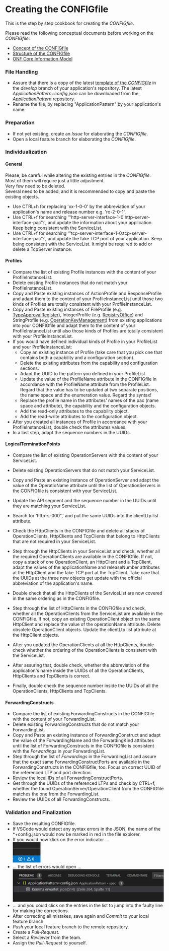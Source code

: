 # Creating the CONFIGfile

This is the step by step cookbook for creating the _CONFIGfile_.

Please read the following conceptual documents before working on the _CONFIGfile_:  
- [Concept of the CONFIGfile](../../ElementsApplicationPattern/Functions/ConceptOfConfigFile/ConceptOfConfigFile.md)  
- [Structure of the CONFIGfile](../../ElementsApplicationPattern/Functions/StructureOfConfigFile/StructureOfConfigFile.md)  
- [ONF Core Information Model](../../ElementsApplicationPattern/InformationModel/Overview/Overview.md)  


### File Handling  

- Assure that there is a copy of the latest [template of the _CONFIGfile_](../../../spec/ApplicationPattern%2Bconfig.json) in the _develop_ branch of your application's repository. The latest _ApplicationPattern+config.json_ can be downloaded from the [_ApplicationPattern_ repository](https://github.com/openBackhaul/ApplicationPattern/tree/develop).  
- Rename the file, by replacing "ApplicationPattern" by your application's name.  


### Preparation  

- If not yet existing, create an _Issue_ for elaborating the _CONFIGfile_.  
- Open a local feature branch for elaborating the _CONFIGfile_.  


### Individualization  

#### General

Please, be careful while altering the existing entries in the _CONFIGfile_.  
Most of them will require just a little adjustment.  
Very few need to be deleted.  
Several need to be added, and it is recommended to copy and paste the existing objects.

- Use CTRL+h for replacing 'xx-1-0-0' by the abbreviation of your application's name and release number e.g. 'ro-2-0-1'.  
- Use CTRL+f for searching '"http-server-interface-1-0:http-server-interface-pac":', and update the information about your application. Keep being consistent with the ServiceList.  
- Use CTRL+f for searching '"tcp-server-interface-1-0:tcp-server-interface-pac":', and update the fake TCP port of your application. Keep being consistent with the ServiceList. It might be required to add or delete a TcpServer instance.  

#### Profiles

- Compare the list of existing Profile instances with the content of your ProfileInstanceList.  
- Delete existing Profile instances that do not match your ProfileInstanceList.  
- Copy and Paste existing instances of ActionProfile and ResponseProfile and adapt them to the content of your ProfileInstanceList until those two kinds of Profiles are totally consistent with your ProfileInstanceList.  
- Copy and Paste existing instances of FileProfile (e.g. [TypeApprovalRegister](https://github.com/openBackhaul/TypeApprovalRegister/blob/develop/spec/TypeApprovalRegister+config.json)), IntegerProfile (e.g. [RegistryOffice](https://github.com/openBackhaul/RegistryOffice/blob/develop/spec/RegistryOffice+config.json)) and StringProfile (e.g. [OperationKeyManagement](https://github.com/openBackhaul/OperationKeyManagement/blob/develop/spec/OperationKeyManagement+config.json)) from existing applications into your CONFIGfile and adapt them to the content of your ProfileInstanceList until also those kinds of Profiles are totally consistent with your ProfileInstanceList.  
- If you would have defined individual kinds of Profile in your ProfileList and your ProfileInstanceList:  
  - Copy an existing instance of Profile (take care that you pick one that contains both a capability and a configuration section).  
  - Delete the existing attributes from the capability and configuration sections.  
  - Adapt the UUID to the pattern you defined in your ProfileList.  
  - Update the value of the ProfileName attribute in the CONFIGfile in accordance with the ProfileName attribute from the ProfileList. Regard that the value has to be updated at two separate positions, the name space and the enumeration value. Regard the syntax!  
  - Replace the profile name in the attributes' names of the pac (name space and attribute), the capability and the configuration objects.  
  - Add the read-only attributes to the capability object.  
  - Add the read-write attributes to the configuration object.  
- After you created all instances of Profile in accordance with your ProfileInstanceList, double check the attributes values.  
- In a last step, adapt the sequence numbers in the UUIDs.  

#### LogicalTerminationPoints  

- Compare the list of existing OperationServers with the content of your ServiceList.  
- Delete existing OperationServers that do not match your ServiceList.  
- Copy and Paste an existing instance of OperationServer and adapt the value of the OperatioName attribute until the list of OperationServers in the CONFIGfile is consistent with your ServiceList.  
- Update the API segment and the sequence number in the UUIDs until they are matching your ServiceList.  
- Search for 'http-s-000",' and put the same UUIDs into the clientLtp list attribute.  

- Check the HttpClients in the CONFIGfile and delete all stacks of OperationClients, HttpClients and TcpClients that belong to HttpClients that are not required in your ServiceList.  
- Step through the HttpClients in your ServiceList and check, whether all the required OperationClients are available in the CONFIGfile. If not, copy a stack of one OperationClient, an HttpClient and a TcpClient, adapt the values of the applicationName and releaseNumber attributes at the HttpClient and the fake TCP port at the TcpClient. Take care that the UUIDs at the three new objects get update with the official abbreviation of the application's name.  
- Double check that all the HttpClients of the ServiceList are now covered in the same ordering as in the CONFIGfile.  
- Step through the list of HttpClients in the CONFIGfile and check, whether all the OperationClients from the ServiceList are available in the CONFIGfile. If not, copy an existing OperationClient object on the same HttpClient and replace the value of the operationName attribute. Delete obsolete OperationClient objects. Update the clientLtp list attribute at the HttpClient objects.  
- After you updated the OperationClients at all the HttpClients, double check whether the ordering of the OperationClients is consistent with the ServiceList.  
- After assuring that, double check, whether the abbreviation of the application's name inside the UUIDs of all the OperationClients, HttpClients and TcpClients is correct.  
- Finally, double check the sequence number inside the UUIDs of all the OperationClients, HttpClients and TcpClients.  
 
#### ForwardingConstructs  

- Compare the list of existing ForwardingConstructs in the CONFIGfile with the content of your ForwardingList.  
- Delete existing ForwardingConstructs that do not match your ForwardingList.  
- Copy and Paste an existing instance of ForwardingConstruct and adapt the value of the ForwardingName and the ForwardingKind attributes until the list of ForwardingConstructs in the CONFIGfile is consistent with the _Forwardings_ in your ForwardingList.  
- Step through the list of _Forwardings_ in the ForwardingList and assure that the exact same ForwardingConstructPorts are available in the ForwardingConstructs in the CONFIGfile, too. Focus on correct UUID of the referenced LTP and port direction.  
- Review the local IDs of all ForwardingConstructPorts.  
- Get through the UUIDs of the referenced LTPs and check by CTRL+f, whether the found OperationServer/OperationClient from the CONFIGfile matches the one from the ForwardingList.  
- Review the UUIDs of all ForwardingConstructs.  


### Validation and Finalization  

- Save the resulting CONFIGfile.  
- If VSCode would detect any syntax errors in the JSON, the name of the \*+config.json would now be marked in red in the file explorer.  
- If you would now klick on the error indicator ...  
  ![Error Indicator](./pictures/Error%20indicator.png)  
- ... the list of errors would open ...  
  ![Error List](./pictures/Error%20description.png)  
- ... and you could click on the entries in the list to jump into the faulty line for making the corrections.  
- After correcting all mistakes, save again and _Commit_ to your local feature branch.  
- _Push_ your local feature branch to the remote repository.  
- Create a _Pull-Request_.  
- Select a _Reviewer_ from the team.  
- Assign the _Pull-Request_ to yourself.  
